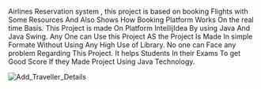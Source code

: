 Airlines Reservation system , this project is based on booking Flights with Some Resources And Also Shows How Booking Platform Works On the real time Basis. 
This Project is made On Platform IntellijIdea By using Java And Java Swing.
Any One can Use this Project AS the Project Is Made In simple Formate Without Using Any High Use of Library.
No one can Face any problem Regarding This Project.
It helps Students In their Exams To get Good Score If they Made Project Using Java Technology.

![Add_Traveller_Details](https://github.com/user-attachments/assets/5074bfc6-5a73-4e86-bbb3-6057bd7bde58)
